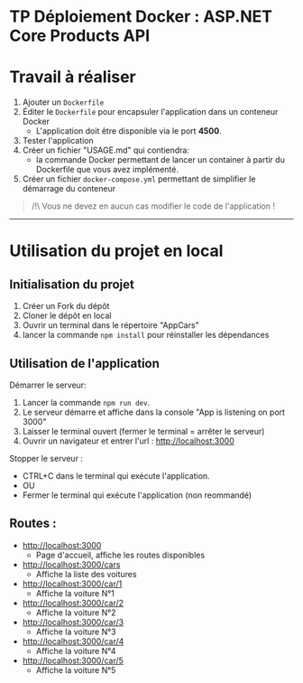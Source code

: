 # TP Déploiement Docker : ASP.NET Core Products API

# Travail à réaliser

 
1. Ajouter un `Dockerfile` 
2. Éditer le `Dockerfile` pour encapsuler l'application dans un conteneur Docker
    - L'application doit être disponible via le port **4500**.
3. Tester l'application
4. Créer un fichier "USAGE.md" qui contiendra:
    - la commande Docker permettant de lancer un container à partir du Dockerfile que vous avez implémenté.
5. Créer un fichier `docker-compose.yml` permettant de simplifier le démarrage du conteneur

> /!\ Vous ne devez en aucun cas modifier le code de l'application !

---

# Utilisation du projet en local

## Initialisation du projet

1. Créer un Fork du dépôt
2. Cloner le dépôt en local
3. Ouvrir un terminal dans le répertoire "AppCars"
4. lancer la commande `npm install` pour réinstaller les dépendances

## Utilisation de l'application 

Démarrer le serveur: 

1. Lancer la commande `npm run dev`. 
2. Le serveur démarre et affiche dans la console "App is listening on port 3000"
3. Laisser le terminal ouvert (fermer le terminal = arrêter le serveur)
3. Ouvrir un navigateur et entrer l'url : [http://localhost:3000](http://localhost:3000)

Stopper le serveur : 

- CTRL+C dans le terminal qui exécute l'application.
- OU
- Fermer le terminal qui exécute l'application (non reommandé)

## Routes : 

- [http://localhost:3000](http://localhost:3000)
    - Page d'accueil, affiche les routes disponibles
- [http://localhost:3000/cars](http://localhost:3000/cars)
    - Affiche la liste des voitures
- [http://localhost:3000/car/1](http://localhost:3000/car/1)
    - Affiche la voiture N°1
- [http://localhost:3000/car/2](http://localhost:3000/car/2)
    - Affiche la voiture N°2
- [http://localhost:3000/car/3](http://localhost:3000/car/3)
    - Affiche la voiture N°3
- [http://localhost:3000/car/4](http://localhost:3000/car/4)
    - Affiche la voiture N°4
- [http://localhost:3000/car/5](http://localhost:3000/car/5)
    - Affiche la voiture N°5
